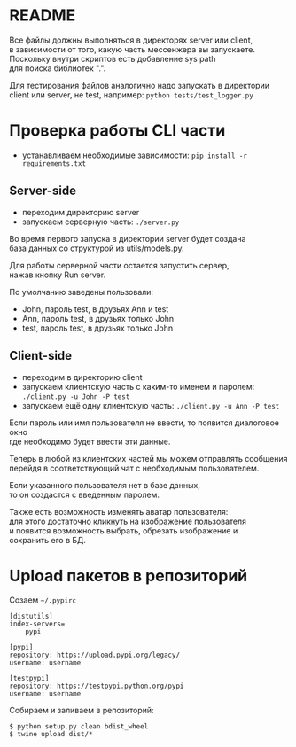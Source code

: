 # README
Все файлы должны выполняться в директорях server или client,  
в зависимости от того, какую часть мессенжера вы запускаете.  
Поскольку внутри скриптов есть добавление sys path  
для поиска библиотек ".".

Для тестирования файлов аналогично надо запускать в
директории client или server, не test, например:
```python tests/test_logger.py```


# Проверка работы CLI части

- устанавливаем необходимые зависимости:
```pip install -r requirements.txt```

## Server-side

- переходим директорию server
- запускаем серверную часть: ```./server.py```

Во время первого запуска в директории server будет создана  
база данных со структурой из utils/models.py.  
  
Для работы серверной части остается запустить сервер,  
нажав кнопку Run server.
  
По умолчанию заведены пользовали:

- John, пароль test, в друзьях Ann и test
- Ann, пароль test, в друзьях только John
- test, пароль test, в друзьях только John


## Client-side

- переходим в директорию client
- запускаем клиентскую часть с каким-то именем и паролем: ```./client.py -u John -P test```
- запускаем ещё одну клиентскую часть: ```./client.py -u Ann -P test```

Если пароль или имя пользователя не ввести, то появится диалоговое окно  
где необходимо будет ввести эти данные.  
  
Теперь в любой из клиентских частей мы можем отправлять сообщения  
перейдя в соответствующий чат с необходимым пользователем.  
  
Если указанного пользователя нет в базе данных,  
то он создастся с введенным паролем.  
  
Также есть возможность изменять аватар пользователя:  
для этого достаточно кликнуть на изображение пользователя  
и появится возможность выбрать, обрезать изображение и  
сохранить его в БД.

# Upload пакетов в репозиторий

Созаем `~/.pypirc`

    [distutils]
    index-servers=
        pypi

    [pypi]
    repository: https://upload.pypi.org/legacy/
    username: username

    [testpypi]
    repository: https://testpypi.python.org/pypi
    username: username

Собираем и заливаем в репозиторий:

```
$ python setup.py clean bdist_wheel
$ twine upload dist/*
```
